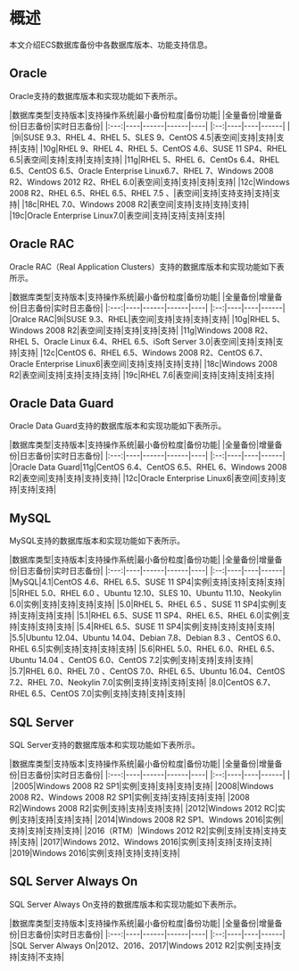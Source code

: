 # 概述

本文介绍ECS数据库备份中各数据库版本、功能支持信息。

## Oracle

Oracle支持的数据库版本和实现功能如下表所示。

|数据库类型|支持版本|支持操作系统|最小备份粒度|备份功能|
|全量备份|增量备份|日志备份|实时日志备份|
|:---:|----|------|------|----|
|:--:|----|----|------|
| |9i|SUSE 9.3、RHEL 4、RHEL 5、SLES 9、CentOS 4.5|表空间|支持|支持|支持|支持|
|10g|RHEL 9、RHEL 4、RHEL 5、CentOS 4.6、SUSE 11 SP4、RHEL 6.5|表空间|支持|支持|支持|支持|
|11g|RHEL 5、RHEL 6、CentOs 6.4、RHEL 6.5、CentOS 6.5、Oracle Enterprise Linux6.7、RHEL 7、Windows 2008 R2、Windows 2012 R2、RHEL 6.0|表空间|支持|支持|支持|支持|
|12c|Windows 2008 R2、RHEL 6.5、RHEL 6.5、RHEL 7.5 、|表空间|支持|支持支持|支持|支持|
|18c|RHEL 7.0、Windows 2008 R2|表空间|支持|支持|支持|支持|
|19c|Oracle Enterprise Linux7.0|表空间|支持|支持|支持|支持|

## Oracle RAC

Oracle RAC（Real Application Clusters）支持的数据库版本和实现功能如下表所示。

|数据库类型|支持版本|支持操作系统|最小备份粒度|备份功能|
|全量备份|增量备份|日志备份|实时日志备份|
|:---:|----|------|------|----|
|:--:|----|----|------|
|Oralce RAC|9i|SUSE 9.3、RHEL|表空间|支持|支持|支持|支持|
|10g|RHEL 5、Windows 2008 R2|表空间|支持|支持|支持|支持|
|11g|Windows 2008 R2、RHEL 5、Oracle Linux 6.4、RHEL 6.5、iSoft Server 3.0|表空间|支持|支持|支持|支持|
|12c|CentOS 6、RHEL 6.5、Windows 2008 R2、CentOS 6.7、Oracle Enterprise Linux6|表空间|支持|支持|支持|支持|
|18c|Windows 2008 R2|表空间|支持|支持|支持|支持|
|19c|RHEL 7.6|表空间|支持|支持|支持|支持|

## Oracle Data Guard

Oracle Data Guard支持的数据库版本和实现功能如下表所示。

|数据库类型|支持版本|支持操作系统|最小备份粒度|备份功能|
|全量备份|增量备份|日志备份|实时日志备份|
|:---:|----|------|------|----|
|:--:|----|----|------|
|Oracle Data Guard|11g|CentOS 6.4、CentOS 6.5、RHEL 6、Windows 2008 R2|表空间|支持|支持|支持|支持|
|12c|Oracle Enterprise Linux6|表空间|支持|支持|支持|支持|

## MySQL

MySQL支持的数据库版本和实现功能如下表所示。

|数据库类型|支持版本|支持操作系统|最小备份粒度|备份功能|
|全量备份|增量备份|日志备份|实时日志备份|
|:---:|----|------|------|----|
|:--:|----|----|------|
|MySQL|4.1|CentOS 4.6、RHEL 6.5、SUSE 11 SP4|实例|支持|支持|支持|支持|
|5|RHEL 5.0、RHEL 6.0 、Ubuntu 12.10、SLES 10、Ubuntu 11.10、Neokylin 6.0|实例|支持|支持|支持|支持|
|5.0|RHEL 5、RHEL 6.5 、SUSE 11 SP4|实例|支持|支持|支持|支持|
|5.1|RHEL 6.5、SUSE 11 SP4、RHEL 6.5、RHEL 6.0|实例|支持|支持|支持|支持|
|5.4|RHEL 6.5、SUSE 11 SP4|实例|支持|支持|支持|支持|
|5.5|Ubuntu 12.04、Ubuntu 14.04、Debian 7.8、Debian 8.3 、CentOS 6.0、RHEL 6.5|实例|支持|支持|支持|支持|
|5.6|RHEL 5.0、RHEL 6.0、RHEL 6.5、Ubuntu 14.04 、CentOS 6.0、CentOS 7.2|实例|支持|支持|支持|支持|
|5.7|RHEL 6.0、RHEL 7.0 、CentOS 7.0、RHEL 6.5、Ubuntu 16.04、CentOS 7.2、RHEL 7.0、Neokylin 7.0|实例|支持|支持|支持|支持|
|8.0|CentOS 6.7、RHEL 6.5、CentOS 7.0|实例|支持|支持|支持|支持|

## SQL Server

SQL Server支持的数据库版本和实现功能如下表所示。

|数据库类型|支持版本|支持操作系统|最小备份粒度|备份功能|
|全量备份|增量备份|日志备份|实时日志备份|
|:---:|----|------|------|----|
|:--:|----|----|------|
| |2005|Windows 2008 R2 SP1|实例|支持|支持|支持|支持|
|2008|Windows 2008 R2、Windows 2008 R2 SP1|实例|支持|支持|支持|支持|
|2008 R2|Windows 2008 R2|实例|支持|支持|支持|支持|
|2012|Windows 2012 RC|实例|支持|支持|支持|支持|
|2014|Windows 2008 R2 SP1、Windows 2016|实例|支持|支持|支持|支持|
|2016（RTM）|Windows 2012 R2|实例|支持|支持|支持支持|支持|
|2017|Windows 2012、Windows 2016|实例|支持|支持|支持|支持|
|2019|Windows 2016|实例|支持|支持|支持|支持|

## SQL Server Always On

SQL Server Always On支持的数据库版本和实现功能如下表所示。

|数据库类型|支持版本|支持操作系统|最小备份粒度|备份功能|
|全量备份|增量备份|日志备份|实时日志备份|
|:---:|----|------|------|----|
|:--:|----|----|------|
|SQL Server Always On|2012、2016、2017|Windows 2012 R2|实例|支持|支持|支持|不支持|

